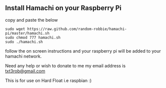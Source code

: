 Install Hamachi on your Raspberry Pi
------------------------

copy and paste the below

```
sudo wget https://raw.github.com/random-robbie/hamachi-pi/master/hamachi.sh
sudo chmod 777 hamachi.sh
sudo ./hamachi.sh
```


follow the on screen instructions and your raspberry pi will be added to your hamachi network.


Need any help or wish to donate to me my email address is txt3rob@gmail.com

This is for use on Hard Float i.e raspbian :)
